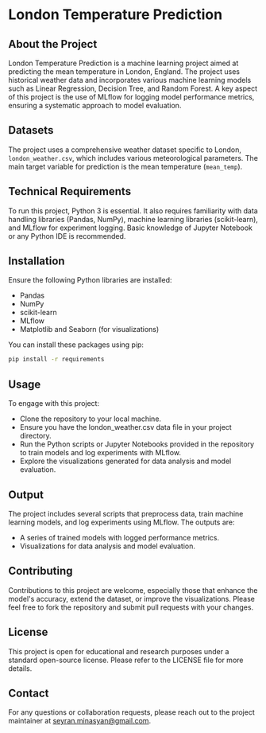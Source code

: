 # London Temperature Prediction

## About the Project

London Temperature Prediction is a machine learning project aimed at predicting the mean temperature in London, England.
The project uses historical weather data and incorporates various machine learning models such as Linear Regression,
Decision Tree, and Random Forest. A key aspect of this project is the use of MLflow for logging model performance
metrics, ensuring a systematic approach to model evaluation.

## Datasets

The project uses a comprehensive weather dataset specific to London, `london_weather.csv`, which includes various
meteorological parameters. The main target variable for prediction is the mean temperature (`mean_temp`).

## Technical Requirements

To run this project, Python 3 is essential. It also requires familiarity with data handling libraries (Pandas, NumPy),
machine learning libraries (scikit-learn), and MLflow for experiment logging. Basic knowledge of Jupyter Notebook or any
Python IDE is recommended.

## Installation

Ensure the following Python libraries are installed:

- Pandas
- NumPy
- scikit-learn
- MLflow
- Matplotlib and Seaborn (for visualizations)

You can install these packages using pip:

```bash
pip install -r requirements
```

## Usage

To engage with this project:

- Clone the repository to your local machine.
- Ensure you have the london_weather.csv data file in your project directory.
- Run the Python scripts or Jupyter Notebooks provided in the repository to train models and log experiments with
  MLflow.
- Explore the visualizations generated for data analysis and model evaluation.

## Output

The project includes several scripts that preprocess data, train machine learning models, and log experiments using
MLflow. The outputs are:

- A series of trained models with logged performance metrics.
- Visualizations for data analysis and model evaluation.

## Contributing

Contributions to this project are welcome, especially those that enhance the model's accuracy, extend the dataset, or
improve the visualizations. Please feel free to fork the repository and submit pull requests with your changes.

## License

This project is open for educational and research purposes under a standard open-source license. Please refer to the
LICENSE file for more details.

## Contact

For any questions or collaboration requests, please reach out to the project maintainer at seyran.minasyan@gmail.com.